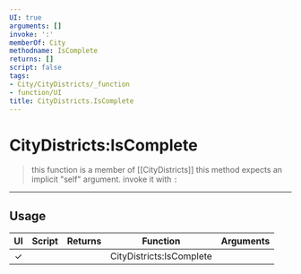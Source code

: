 ```yaml
---
UI: true
arguments: []
invoke: ':'
memberOf: City
methodname: IsComplete
returns: []
script: false
tags:
- City/CityDistricts/_function
- function/UI
title: CityDistricts.IsComplete
---
```

# CityDistricts:IsComplete
> this function is a member of [[CityDistricts]]
> this method expects an implicit "self" argument. invoke it with `:`
-----
## Usage
|  UI | Script | Returns | Function | Arguments |
|:---:|:------:|-------:|:--------:|:---------|
|✓| ||CityDistricts:IsComplete||
